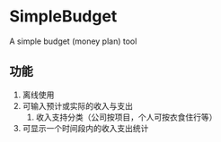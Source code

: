 # SimpleBudget
A simple budget (money plan) tool

## 功能
1. 离线使用
2. 可输入预计或实际的收入与支出
    1. 收入支持分类（公司按项目，个人可按衣食住行等）
4. 可显示一个时间段内的收入支出统计
